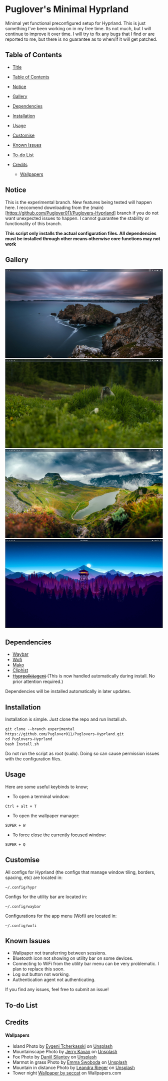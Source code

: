 # Puglover's Minimal Hyprland

Minimal yet functional preconfigured setup for Hyprland. This is just something I've been working on in my free time. Its not much, but I will continue to improve it over time. I will try to fix any bugs that I find or are reported to me, but there is no guarantee as to when/if it will get patched.

## Table of Contents

- <a href="https://github.com/Puglover011/Puglovers-Hyprland/blob/experimental/README.md#puglovers-minimal-hyprland">Title</a>

- <a href="https://github.com/Puglover011/Puglovers-Hyprland/blob/experimental/README.md#table-of-contents">Table of Contents</a>

- <a href="https://github.com/Puglover011/Puglovers-Hyprland/blob/experimental/README.md#notice">Notice</a>

- <a href="https://github.com/Puglover011/Puglovers-Hyprland/blob/experimental/README.md#gallery">Gallery</a>

- <a href="https://github.com/Puglover011/Puglovers-Hyprland/blob/experimental/README.md#dependencies">Dependencies</a>

- <a href="https://github.com/Puglover011/Puglovers-Hyprland/blob/experimental/README.md#installation">Installation</a>

- <a href="https://github.com/Puglover011/Puglovers-Hyprland/blob/experimental/README.md#usage">Usage</a>

- <a href="https://github.com/Puglover011/Puglovers-Hyprland/blob/experimental/README.md#customise">Customise</a>

- <a href="https://github.com/Puglover011/Puglovers-Hyprland/blob/experimental/README.md#known-issues">Known Issues</a>

- <a href="https://github.com/Puglover011/Puglovers-Hyprland/blob/experimental/README.md#to-do-list">To-do List</a>

- <a href="https://github.com/Puglover011/Puglovers-Hyprland/blob/experimental/README.md#credits">Credits</a>

  - <a href="https://github.com/Puglover011/Puglovers-Hyprland/blob/experimental/README.md#wallpapers">Wallpapers</a>

## Notice
This is the experimental branch. New features being tested will happen here. I reccomend downloading from the (main)[https://github.com/Puglover011/Puglovers-Hyprland] branch if you do not want unexpected issues to happen. I cannot guarantee the stability or functionality of this branch.

**This script only installs the actual configuration files. All dependencies must be installed through other means otherwise core functions may not work**


## Gallery

![Island](https://github.com/Puglover011/Puglovers-Hyprland/blob/experimental/Screenshots/Island.png?raw=true)
![Marmot](https://github.com/Puglover011/Puglovers-Hyprland/blob/experimental/Screenshots/Marmot.png?raw=true)
![Mountainscape](https://github.com/Puglover011/Puglovers-Hyprland/blob/experimental/Screenshots/Mountainscape.png?raw=true)
![Forest Tower](https://github.com/Puglover011/Puglovers-Hyprland/blob/experimental/Screenshots/Forest_Tower.png?raw=true)

## Dependencies

* [Waybar](https://github.com/Alexays/Waybar)
* [Wofi](https://github.com/SimplyCEO/wofi)
* [Mako](https://github.com/emersion/mako)
* [Cliphist](https://github.com/sentriz/cliphist)
* [H̶y̶p̶r̶p̶o̶l̶k̶i̶t̶a̶g̶e̶n̶t̶](https://github.com/hyprwm/hyprpolkitagent)  (This is now handled automatically during install. No prior attention required.)

Dependencies will be installed automatically in later updates.

## Installation

Installation is simple. Just clone the repo and run Install.sh.
```shell
git clone --branch experimental https://github.com/Puglover011/Puglovers-Hyprland.git
cd Puglovers-Hyprland
bash Install.sh
```
Do not run the script as root (sudo). Doing so can cause permission issues with the configuration files.

## Usage
Here are some useful keybinds to know;

- To open a terminal window:
```Keystroke
Ctrl + alt + T 
```

- To open the wallpaper manager:
```Keystroke
SUPER + W
```

- To force close the currently focused window:
```Keystroke
SUPER + Q
````

## Customise
All configs for Hyprland (the configs that manage window tiling, borders, spacing, etc) are located in:
````Directory
~/.config/hypr
````
Configs for the utility bar are located in:
````Directory
~/.config/waybar
````
Configurations for the app menu (Wofi) are located in:
````Directory
~/.config/wofi

````

## Known Issues
- Wallpaper not transferring between sessions.
- Bluetooth icon not showing on utility bar on some devices.
- Connecting to WiFi from the utility bar menu can be very problematic. I plan to replace this soon.
- Log out button not working.
- Authentication agent not authenticating.

If you find any issues, feel free to submit an issue!

## To-do List

## Credits
#### Wallpapers
- Island Photo by <a href="https://unsplash.com/@evgenit?utm_content=creditCopyText&utm_medium=referral&utm_source=unsplash">Evgeni Tcherkasski</a> on <a href="https://unsplash.com/photos/dramatic-ocean-seascape-with-rocky-coastline-at-dusk-rgIHfdb4E08?utm_content=creditCopyText&utm_medium=referral&utm_source=unsplash">Unsplash</a>
- Mountainscape Photo by <a href="https://unsplash.com/@jerrykavan?utm_content=creditCopyText&utm_medium=referral&utm_source=unsplash">Jerry Kavan</a> on <a href="https://unsplash.com/photos/dramatic-mountain-landscape-with-a-lake-and-stormy-sky-F2UvQ-iIqqA?utm_content=creditCopyText&utm_medium=referral&utm_source=unsplash">Unsplash</a>
- Fox Photo by <a href="https://unsplash.com/@betagamma?utm_content=creditCopyText&utm_medium=referral&utm_source=unsplash">Daniil Silantev</a> on <a href="https://unsplash.c om/photos/a-fox-rests-in-tall-grass-at-dawn-Rl7SZ19fgRQ?utm_content=creditCopyText&utm_medium=referral&utm_source=unsplash">Unsplash</a>
- Marmot in grass Photo by <a href="https://unsplash.com/@emmakphoto?utm_content=creditCopyText&utm_medium=referral&utm_source=unsplash">Emma Swoboda</a> on <a href="https://unsplash.com/photos/a-marmot-peeking-out-from-tall-grass-2yzmBTrdrac?utm_content=creditCopyText&utm_medium=referral&utm_source=unsplash">Unsplash</a>
- Mountain in distance Photo by <a href="https://unsplash.com/@leandrarieger?utm_content=creditCopyText&utm_medium=referral&utm_source=unsplash">Leandra Rieger</a> on <a href="https://unsplash.com/photos/dramatic-clouds-hover-over-an-autumn-landscape-gR5B7ocb-Ww?utm_content=creditCopyText&utm_medium=referral&utm_source=unsplash">Unsplash</a>
- Tower night <a href="https://wallpapers.com/wallpapers/chill-4k-lighthouse-art-kp2abbznw07w1e3c.html">Wallpaper by seccat</a> on Wallpapers.com
